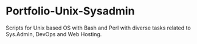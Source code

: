 # Portfolio-Unix-Sysadmin
Scripts for Unix based OS with Bash and Perl with diverse tasks related to Sys.Admin, DevOps and Web Hosting.
